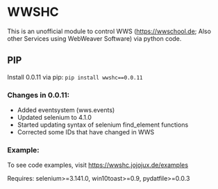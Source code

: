 # WWSHC
This is an unofficial module to control WWS (https://wwschool.de; Also other Services using WebWeaver Software) via python code.

## PIP
Install 0.0.11 via pip: `pip install wwshc==0.0.11`

### Changes in 0.0.11:
* Added eventsystem (wws.events)
* Updated selenium to 4.1.0
* Started updating syntax of selenium find_element functions
* Corrected some IDs that have changed in WWS

### Example:
To see code examples, visit https://wwshc.jojojux.de/examples


Requires: selenium>=3.141.0, win10toast>=0.9, pydatfile>=0.0.3
